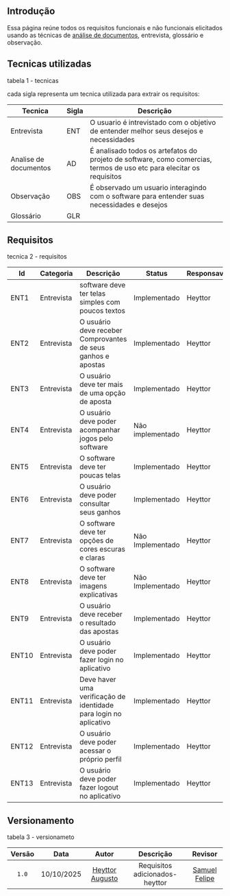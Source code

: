 ## Introdução
Essa página reúne todos os requisitos funcionais e não funcionais elicitados usando as técnicas de [análise de documentos](https://requisitos-de-software.github.io/2025.2-LoteriasCaixa/Elicita%C3%A7%C3%A3o/T%C3%A9cnicas/An%C3%A1lise%20de%20Documentos/), entrevista, glossário e observação.

## Tecnicas utilizadas

tabela 1 - tecnicas

cada sigla representa um tecnica utilizada para extrair os requisitos:

| Tecnica | Sigla  | Descrição | 
|----| -----------| ---------- |
| Entrevista| ENT | O usuario é intrevistado com o objetivo de entender melhor seus desejos e necessidades|
| Analise de documentos| AD | É analisado todos os artefatos do projeto de software, como comercias, termos de uso etc para elecitar os requisitos |
| Observação| OBS | É observado um usuario interagindo com o software para entender suas necessidades e desejos |
| Glossário | GLR |    |


## Requisitos

tecnica 2 - requisitos

| Id | Categoria | Descrição | Status | Responsavel | Tipo |
|----| -----------| ---------- | ------| ----------- | ----|
|ENT1| Entrevista | software deve ter telas simples com poucos textos | Implementado | Heyttor| Não Funcional| 
|ENT2| Entrevista|  O usuário deve receber Comprovantes de seus ganhos e apostas | Implementado| Heyttor | Funcional |
|ENT3| Entrevista| O usuário deve ter mais de uma opção de aposta | Implementado| Heyttor| Funcional | 
|ENT4| Entrevista| O usuário deve poder acompanhar jogos pelo software | Não implementado| Heyttor |Funcional | 
|ENT5| Entrevista |O software deve ter poucas telas | Implementado | Heyttor| Funcional| 
|ENT6| Entrevista | O usuário deve poder consultar seus ganhos | Implementado | Heyttor| Funcional| 
|ENT7| Entrevista | O software deve ter opções de cores escuras e claras | Não Implementado | Heyttor| Funcional| 
|ENT8| Entrevista | O software deve ter imagens explicativas | Não Implementado | Heyttor| Não Funcional| 
|ENT9| Entrevista | O usuário deve receber o resultado das apostas | Implementado | Heyttor| Funcional| 
|ENT10| Entrevista |O usuário deve poder fazer login no aplicativo | Implementado | Heyttor| Funcional| 
|ENT11| Entrevista |  Deve haver uma verificação de identidade para login no aplicativo | Implementado | Heyttor| Funcional| 
|ENT12| Entrevista |  O usuário deve poder acessar o próprio perfil | Implementado | Heyttor| Funcional| 
|ENT13| Entrevista |O usuário deve poder fazer logout no aplicativo | Implementado | Heyttor| Funcional| 
  


## Versionamento 

tabela 3 - versionameto 

| Versão | Data       | Autor               | Descrição                                    | Revisor |
|:--------:|:------------:|:---------------------:|:----------------------------------------------:|:---------:|
| ``1.0``    | 10/10/2025 | [Heyttor Augusto](https://github.com/H3ytt0r62)     | Requisitos adicionados- heyttor | [Samuel Felipe](https://github.com/TerminaKng05) |